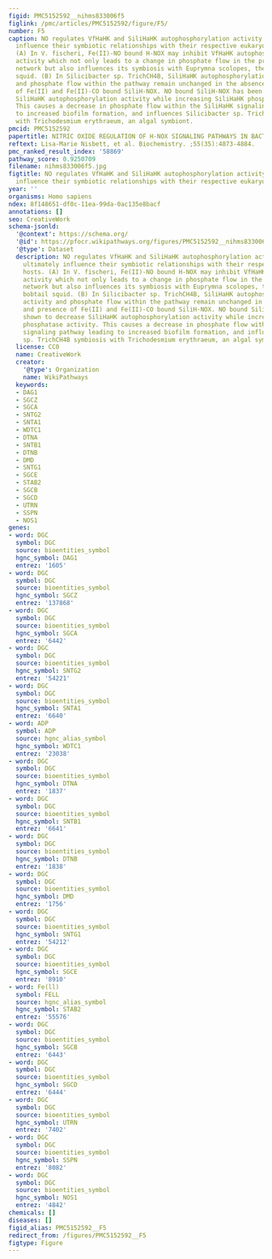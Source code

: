 ```yaml
---
figid: PMC5152592__nihms833006f5
figlink: /pmc/articles/PMC5152592/figure/F5/
number: F5
caption: NO regulates VfHaHK and SiliHaHK autophosphorylation activity and may ultimately
  influence their symbiotic relationships with their respective eukaryotic hosts.
  (A) In V. fischeri, Fe(II)-NO bound H-NOX may inhibit VfHaHK autophosphorylation
  activity which not only leads to a change in phosphate flow in the predicted signaling
  network but also influences its symbiosis with Euprymna scolopes, the Hawaiian bobtail
  squid. (B) In Silicibacter sp. TrichCH4B, SiliHaHK autophosphorylation activity
  and phosphate flow within the pathway remain unchanged in the absence and presence
  of Fe(II) and Fe(II)-CO bound SiliH-NOX. NO bound SiliH-NOX has been shown to decrease
  SiliHaHK autophosphorylation activity while increasing SiliHaHK phosphatase activity.
  This causes a decrease in phosphate flow within the SiliHaHK signaling pathway leading
  to increased biofilm formation, and influences Silicibacter sp. TrichCH4B symbiosis
  with Trichodesmium erythraeum, an algal symbiont.
pmcid: PMC5152592
papertitle: NITRIC OXIDE REGULATION OF H-NOX SIGNALING PATHWAYS IN BACTERIA.
reftext: Lisa-Marie Nisbett, et al. Biochemistry. ;55(35):4873-4884.
pmc_ranked_result_index: '58869'
pathway_score: 0.9250709
filename: nihms833006f5.jpg
figtitle: NO regulates VfHaHK and SiliHaHK autophosphorylation activity and may ultimately
  influence their symbiotic relationships with their respective eukaryotic hosts
year: ''
organisms: Homo sapiens
ndex: 8f148651-df0c-11ea-99da-0ac135e8bacf
annotations: []
seo: CreativeWork
schema-jsonld:
  '@context': https://schema.org/
  '@id': https://pfocr.wikipathways.org/figures/PMC5152592__nihms833006f5.html
  '@type': Dataset
  description: NO regulates VfHaHK and SiliHaHK autophosphorylation activity and may
    ultimately influence their symbiotic relationships with their respective eukaryotic
    hosts. (A) In V. fischeri, Fe(II)-NO bound H-NOX may inhibit VfHaHK autophosphorylation
    activity which not only leads to a change in phosphate flow in the predicted signaling
    network but also influences its symbiosis with Euprymna scolopes, the Hawaiian
    bobtail squid. (B) In Silicibacter sp. TrichCH4B, SiliHaHK autophosphorylation
    activity and phosphate flow within the pathway remain unchanged in the absence
    and presence of Fe(II) and Fe(II)-CO bound SiliH-NOX. NO bound SiliH-NOX has been
    shown to decrease SiliHaHK autophosphorylation activity while increasing SiliHaHK
    phosphatase activity. This causes a decrease in phosphate flow within the SiliHaHK
    signaling pathway leading to increased biofilm formation, and influences Silicibacter
    sp. TrichCH4B symbiosis with Trichodesmium erythraeum, an algal symbiont.
  license: CC0
  name: CreativeWork
  creator:
    '@type': Organization
    name: WikiPathways
  keywords:
  - DAG1
  - SGCZ
  - SGCA
  - SNTG2
  - SNTA1
  - WDTC1
  - DTNA
  - SNTB1
  - DTNB
  - DMD
  - SNTG1
  - SGCE
  - STAB2
  - SGCB
  - SGCD
  - UTRN
  - SSPN
  - NOS1
genes:
- word: DGC
  symbol: DGC
  source: bioentities_symbol
  hgnc_symbol: DAG1
  entrez: '1605'
- word: DGC
  symbol: DGC
  source: bioentities_symbol
  hgnc_symbol: SGCZ
  entrez: '137868'
- word: DGC
  symbol: DGC
  source: bioentities_symbol
  hgnc_symbol: SGCA
  entrez: '6442'
- word: DGC
  symbol: DGC
  source: bioentities_symbol
  hgnc_symbol: SNTG2
  entrez: '54221'
- word: DGC
  symbol: DGC
  source: bioentities_symbol
  hgnc_symbol: SNTA1
  entrez: '6640'
- word: ADP
  symbol: ADP
  source: hgnc_alias_symbol
  hgnc_symbol: WDTC1
  entrez: '23038'
- word: DGC
  symbol: DGC
  source: bioentities_symbol
  hgnc_symbol: DTNA
  entrez: '1837'
- word: DGC
  symbol: DGC
  source: bioentities_symbol
  hgnc_symbol: SNTB1
  entrez: '6641'
- word: DGC
  symbol: DGC
  source: bioentities_symbol
  hgnc_symbol: DTNB
  entrez: '1838'
- word: DGC
  symbol: DGC
  source: bioentities_symbol
  hgnc_symbol: DMD
  entrez: '1756'
- word: DGC
  symbol: DGC
  source: bioentities_symbol
  hgnc_symbol: SNTG1
  entrez: '54212'
- word: DGC
  symbol: DGC
  source: bioentities_symbol
  hgnc_symbol: SGCE
  entrez: '8910'
- word: Fe(ll)
  symbol: FELL
  source: hgnc_alias_symbol
  hgnc_symbol: STAB2
  entrez: '55576'
- word: DGC
  symbol: DGC
  source: bioentities_symbol
  hgnc_symbol: SGCB
  entrez: '6443'
- word: DGC
  symbol: DGC
  source: bioentities_symbol
  hgnc_symbol: SGCD
  entrez: '6444'
- word: DGC
  symbol: DGC
  source: bioentities_symbol
  hgnc_symbol: UTRN
  entrez: '7402'
- word: DGC
  symbol: DGC
  source: bioentities_symbol
  hgnc_symbol: SSPN
  entrez: '8082'
- word: DGC
  symbol: DGC
  source: bioentities_symbol
  hgnc_symbol: NOS1
  entrez: '4842'
chemicals: []
diseases: []
figid_alias: PMC5152592__F5
redirect_from: /figures/PMC5152592__F5
figtype: Figure
---
```

